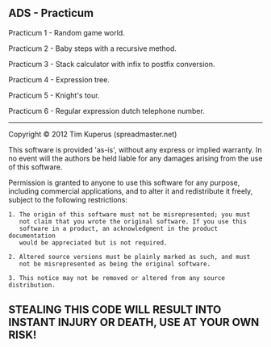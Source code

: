 ADS - Practicum
------------------------------------------------------------------------------
Practicum 1 - Random game world.

Practicum 2 - Baby steps with a recursive method.

Practicum 3 - Stack calculator with infix to postfix conversion.

Practicum 4 - Expression tree.

Practicum 5 - Knight's tour.

Practicum 6 - Regular expression dutch telephone number.

------------------------------------------------------------------------------
Copyright &copy; 2012 Tim Kuperus (spreadmaster.net)

This software is provided 'as-is', without any express or implied warranty.
In no event will the authors be held liable for any damages arising from 
the use of this software.

Permission is granted to anyone to use this software for any purpose, 
including commercial applications, and to alter it and redistribute it 
freely, subject to the following restrictions:

    1. The origin of this software must not be misrepresented; you must 
       not claim that you wrote the original software. If you use this 
       software in a product, an acknowledgment in the product documentation
       would be appreciated but is not required.

    2. Altered source versions must be plainly marked as such, and must 
       not be misrepresented as being the original software.

    3. This notice may not be removed or altered from any source distribution.

STEALING THIS CODE WILL RESULT INTO INSTANT INJURY OR DEATH, USE AT YOUR OWN RISK!
------------------------------------------------------------------------------
